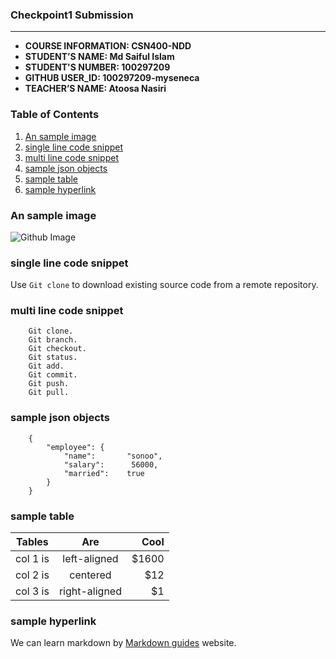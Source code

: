 ### **Checkpoint1 Submission**
---

- **COURSE INFORMATION: CSN400-NDD**
- **STUDENT’S NAME: Md Saiful Islam**
- **STUDENT'S NUMBER: 100297209**
- **GITHUB USER_ID: 100297209-myseneca** 
- **TEACHER’S NAME: Atoosa Nasiri**

### Table of Contents


1. [An sample image](#an-sample-image)
2. [single line code snippet](#single-line-code-snippet)
3. [multi line code snippet](#multi-line-code-snippet)
4. [sample json objects](#sample-json-objects)
5. [sample table](#sample-table)
6. [sample hyperlink](#sample-hyperlink)



### An sample image

![Github Image](https://encrypted-tbn0.gstatic.com/images?q=tbn:ANd9GcSexc5ZcaxSykJB5w31vmbOdrlHCTCrnirb7JRKmlzACK3r98aNZy3WkxMlfrPfOR7YN9A&usqp=CAU)

### single line code snippet
Use `Git clone` to download existing source code from a remote repository.
### multi line code snippet
```
    Git clone. 
    Git branch. 
    Git checkout.
    Git status. 
    Git add. 
    Git commit. 
    Git push. 
    Git pull.
```

### sample json objects
```
    {  
        "employee": {  
            "name":       "sonoo",   
            "salary":      56000,   
            "married":    true  
        }  
    }  
```
### sample table
| Tables   |      Are      |  Cool |
|----------|:-------------:|------:|
| col 1 is |  left-aligned | $1600 |
| col 2 is |    centered   |   $12 |
| col 3 is | right-aligned |    $1 |
    

### sample hyperlink
We can learn markdown by [Markdown guides](https://www.markdownguide.org/) website.





